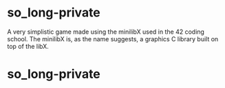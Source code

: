 # so_long-private
A very simplistic game made using the minilibX used in the 42 coding school. The minilibX is, as the name suggests, a graphics C library built on top of the libX.
# so_long-private
